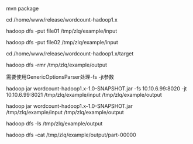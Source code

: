 mvn package

cd /home/www/release/wordcount-hadoop1.x

hadoop dfs -put file01 /tmp/zlq/example/input

hadoop dfs -put file02 /tmp/zlq/example/input




cd /home/www/release/wordcount-hadoop1.x/target

hadoop dfs -rmr /tmp/zlq/example/output

需要使用GenericOptionsParser处理-fs -jt参数

hadoop jar wordcount-hadoop1.x-1.0-SNAPSHOT.jar -fs 10.10.6.99:8020 -jt 10.10.6.99:8021 /tmp/zlq/example/input /tmp/zlq/example/output

hadoop jar wordcount-hadoop1.x-1.0-SNAPSHOT.jar /tmp/zlq/example/input /tmp/zlq/example/output

hadoop dfs -ls /tmp/zlq/example/output

hadoop dfs -cat /tmp/zlq/example/output/part-00000

